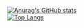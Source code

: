 [![Anurag's GitHub stats](https://github-readme-stats.vercel.app/api?username=nohsa97)](https://github.com/anuraghazra/github-readme-stats) <br>
[![Top Langs](https://github-readme-stats.vercel.app/api/top-langs/?username=nohsa97&layout=compact)](https://github.com/anuraghazra/github-readme-stats)
